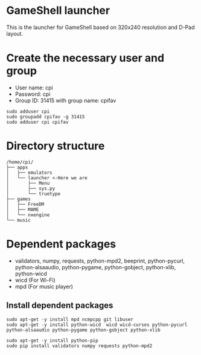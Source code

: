 # GameShell launcher
This is the launcher for GameShell based on 320x240 resolution and D-Pad layout.

# Create the necessary user and group
* User name: cpi
* Password: cpi
* Group ID: 31415 with group name: cpifav

```
sudo adduser cpi  
sudo groupadd cpifav -g 31415  
sudo adduser cpi cpifav  
```

# Directory structure
```
/home/cpi/
├── apps
│   ├── emulators
│   └── launcher <-Here we are
│       ├── Menu
│       ├── sys.py
│       └── truetype
├── games
│   ├── FreeDM
│   ├── MAME
│   └── nxengine
└── music
```

# Dependent packages
* validators, numpy, requests, python-mpd2, beeprint, python-pycurl, python-alsaaudio, python-pygame, python-gobject, python-xlib, python-wicd
* wicd (For Wi-Fi)
* mpd (For music player)

## Install dependent packages
```
sudo apt-get -y install mpd ncmpcpp git libuser
sudo apt-get -y install python-wicd  wicd wicd-curses python-pycurl python-alsaaudio python-pygame python-gobject python-xlib   

sudo apt-get -y install python-pip   
sudo pip install validators numpy requests python-mpd2
```
